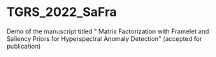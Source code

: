 # TGRS_2022_SaFra
Demo of  the manuscript titled " Matrix Factorization with Framelet and Saliency Priors for Hyperspectral Anomaly Detection" (accepted for publication)
